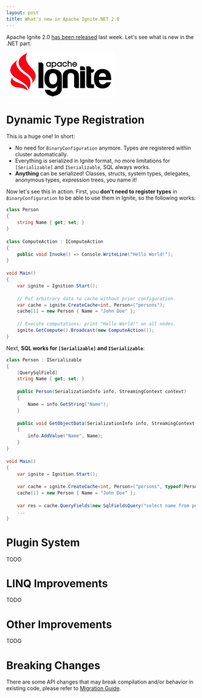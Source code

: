 ```yaml
---
layout: post
title: What's new in Apache Ignite.NET 2.0
---
```


Apache Ignite 2.0 [has been released](https://blogs.apache.org/ignite/entry/apache-ignite-2-0-redesigned) last week. Let's see what is new in the .NET part.

![ignite logo](../images/ignite_logo.png)


# Dynamic Type Registration

This is a huge one! In short:

* No need for `BinaryConfiguration` anymore. Types are registered within cluster automatically.
* Everything is serialized in Ignite format, no more limitations for `[Serializable]` and `ISerializable`, SQL always works.
* **Anything** can be serialized! Classes, structs, system types, delegates, anonymous types, expression trees, you name it!

Now let's see this in action.
First, you **don't need to register types** in `BinaryConfiguration` to be able to use them in Ignite, so the following works:

```cs
class Person
{
    string Name { get; set; }
}

class ComputeAction : IComputeAction
{
    public void Invoke() => Console.WriteLine("Hello World!");
}

void Main()
{
    var ignite = Ignition.Start();
    
    // Put arbitrary data to cache without prior configuration.
    var cache = ignite.CreateCache<int, Person>("persons");
    cache[1] = new Person { Name = "John Doe" };

    // Execute computations: print "Hello World!" on all nodes.
    ignite.GetCompute().Broadcast(new ComputeAction());
}
```

Next, **SQL works for `[Serializable]` and `ISerializable`**:

```cs
class Person : ISerializable
{
    [QuerySqlField]
    string Name { get; set; }

    public Person(SerializationInfo info, StreamingContext context)
    {
        Name = info.GetString("Name");
    }

    public void GetObjectData(SerializationInfo info, StreamingContext context)
    {
        info.AddValue("Name", Name);
    }    
}

void Main()
{
    var ignite = Ignition.Start();
    
    var cache = ignite.CreateCache<int, Person>("persons", typeof(Person));
    cache[1] = new Person { Name = "John Doe" };

    var res = cache.QueryFields(new SqlFieldsQuery("select name from person where name like 'John%'")).GetAll();
    ...
}
```

# Plugin System

TODO

# LINQ Improvements

TODO

# Other Improvements

TODO

# Breaking Changes

There are some API changes that may break compilation and/or behavior in existing code, please refer to [Migration Guide](https://cwiki.apache.org/confluence/display/IGNITE/Apache+Ignite+2.0+Migration+Guide#ApacheIgnite2.0MigrationGuide-Ignite.NET).